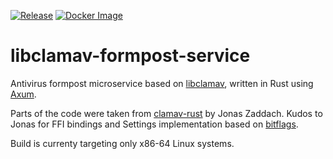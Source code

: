 [![Release](https://img.shields.io/github/v/release-pre/rntrp/libclamav-formpost-service)](https://github.com/rntrp/libclamav-formpost-service/releases)
[![Docker Image](https://img.shields.io/docker/image-size/rntrp/libclamav-formpost-service/latest?logo=docker)](https://hub.docker.com/r/rntrp/libclamav-formpost-service)

# libclamav-formpost-service
Antivirus formpost microservice based on [libclamav](https://github.com/Cisco-Talos/clamav), written in Rust using [Axum](https://github.com/tokio-rs/axum).

Parts of the code were taken from [clamav-rust](https://github.com/zaddach/clamav-rs) by Jonas Zaddach. Kudos to Jonas for FFI bindings and Settings implementation based on [bitflags](https://github.com/bitflags/bitflags).

Build is currenty targeting only x86-64 Linux systems.
